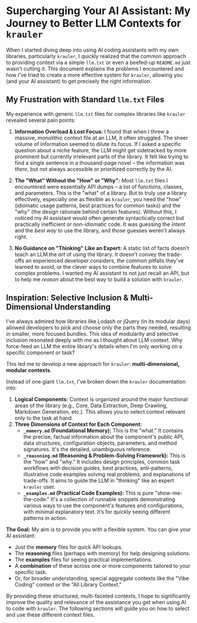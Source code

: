 # Supercharging Your AI Assistant: My Journey to Better LLM Contexts for `krauler`

When I started diving deep into using AI coding assistants with my own libraries, particularly `krauler`, I quickly realized that the common approach to providing context via a simple `llm.txt` or even a beefed-up `README.md` just wasn't cutting it. This document explains the problems I encountered and how I've tried to create a more effective system for `krauler`, allowing you (and your AI assistant) to get precisely the right information.

## My Frustration with Standard `llm.txt` Files

My experience with generic `llm.txt` files for complex libraries like `krauler` revealed several pain points:

1.  **Information Overload & Lost Focus:** I found that when I threw a massive, monolithic context file at an LLM, it often struggled. The sheer volume of information seemed to dilute its focus. If I asked a specific question about a niche feature, the LLM might get sidetracked by more prominent but currently irrelevant parts of the library. It felt like trying to find a single sentence in a thousand-page novel – the information was *there*, but not always accessible or prioritized correctly by the AI.

2.  **The "What" Without the "How" or "Why":** Most `llm.txt` files I encountered were essentially API dumps – a list of functions, classes, and parameters. This is the "what" of a library. But to truly use a library effectively, especially one as flexible as `krauler`, you need the "how" (idiomatic usage patterns, best practices for common tasks) and the "why" (the design rationale behind certain features). Without this, I noticed my AI assistant would often generate syntactically correct but practically inefficient or non-idiomatic code. It was guessing the *intent* and the *best way* to use the library, and those guesses weren't always right.

3.  **No Guidance on "Thinking" Like an Expert:** A static list of facts doesn't teach an LLM the *art* of using the library. It doesn't convey the trade-offs an experienced developer considers, the common pitfalls they've learned to avoid, or the clever ways to combine features to solve complex problems. I wanted my AI assistant to not just recall an API, but to help me *reason* about the best way to build a solution with `krauler`.

## Inspiration: Selective Inclusion & Multi-Dimensional Understanding

I've always admired how libraries like Lodash or jQuery (in its modular days) allowed developers to pick and choose only the parts they needed, resulting in smaller, more focused bundles. This idea of modularity and selective inclusion resonated deeply with me as I thought about LLM context. Why force-feed an LLM the entire library's details when I'm only working on a specific component or task?

This led me to develop a new approach for `krauler`: **multi-dimensional, modular contexts**.

Instead of one giant `llm.txt`, I've broken down the `krauler` documentation into:

1.  **Logical Components:** Context is organized around the major functional areas of the library (e.g., Core, Data Extraction, Deep Crawling, Markdown Generation, etc.). This allows you to select context relevant only to the task at hand.
2.  **Three Dimensions of Context for Each Component:**
    *   **`_memory.md` (Foundational Memory):** This is the "what." It contains the precise, factual information about the component's public API, data structures, configuration objects, parameters, and method signatures. It's the detailed, unambiguous reference.
    *   **`_reasoning.md` (Reasoning & Problem-Solving Framework):** This is the "how" and "why." It includes design principles, common task workflows with decision guides, best practices, anti-patterns, illustrative code examples solving real problems, and explanations of trade-offs. It aims to guide the LLM in "thinking" like an expert `krauler` user.
    *   **`_examples.md` (Practical Code Examples):** This is pure "show-me-the-code." It's a collection of runnable snippets demonstrating various ways to use the component's features and configurations, with minimal explanatory text. It’s for quickly seeing different patterns in action.

**The Goal:**
My aim is to provide you with a flexible system. You can give your AI assistant:
*   Just the **memory** files for quick API lookups.
*   The **reasoning** files (perhaps with memory) for help designing solutions.
*   The **examples** files for seeing practical implementations.
*   A **combination** of these across one or more components tailored to your specific task.
*   Or, for broader understanding, special aggregate contexts like the "Vibe Coding" context or the "All Library Context."

By providing these structured, multi-faceted contexts, I hope to significantly improve the quality and relevance of the assistance you get when using AI to code with `krauler`. The following sections will guide you on how to select and use these different context files.
